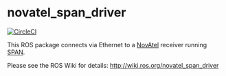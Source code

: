 # novatel_span_driver

[![CircleCI](https://circleci.com/gh/ros-drivers/novatel_span_driver.svg?style=svg)](https://circleci.com/gh/ros-drivers/novatel_span_driver)

This ROS package connects via Ethernet to a [NovAtel](http://www.novatel.com/) receiver running
[SPAN](http://www.novatel.com/span).

Please see the ROS Wiki for details: http://wiki.ros.org/novatel_span_driver
